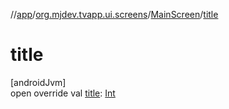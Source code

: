 //[app](../../../index.md)/[org.mjdev.tvapp.ui.screens](../index.md)/[MainScreen](index.md)/[title](title.md)

# title

[androidJvm]\
open override val [title](title.md): [Int](https://kotlinlang.org/api/latest/jvm/stdlib/kotlin/-int/index.html)
